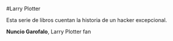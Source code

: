#Larry Plotter

Esta serie de libros cuentan la historia de un hacker excepcional.

**Nuncio Garofalo**, Larry Plotter fan 
